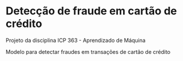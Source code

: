 # Detecção de fraude em cartão de crédito

Projeto da disciplina ICP 363 - Aprendizado de Máquina 

Modelo para detectar fraudes em transações de cartão de crédito
